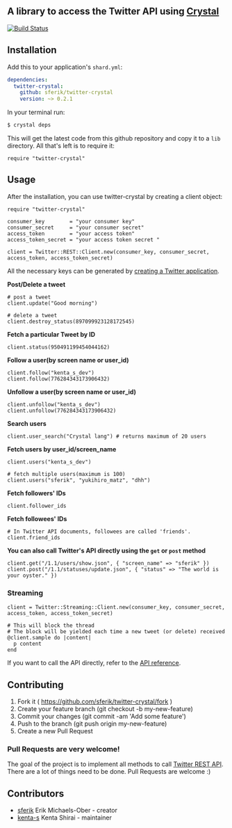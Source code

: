 A library to access the Twitter API using [Crystal][]
-----------------------------------------------------

[crystal]: http://crystal-lang.org/

[![Build Status](https://travis-ci.org/sferik/twitter-crystal.svg?branch=master)][travis]

[travis]: https://travis-ci.org/sferik/twitter-crystal

## Installation

Add this to your application's `shard.yml`:

```yaml
dependencies:
  twitter-crystal:
    github: sferik/twitter-crystal
    version: ~> 0.2.1
```

In your terminal run:

```bash
$ crystal deps
```

This will get the latest code from this github repository and copy it to a `lib` directory. All that's left is to require it:

```crystal
require "twitter-crystal"
```

## Usage

After the installation, you can use twitter-crystal by creating a client object:

```crystal
require "twitter-crystal"

consumer_key        = "your consumer key"
consumer_secret     = "your consumer secret"
access_token        = "your access token"
access_token_secret = "your access token secret "

client = Twitter::REST::Client.new(consumer_key, consumer_secret, access_token, access_token_secret)
```

All the necessary keys can be generated by [creating a Twitter application](https://dev.twitter.com/oauth/overview/application-owner-access-tokens).

**Post/Delete a tweet**
```crystal
# post a tweet
client.update("Good morning")

# delete a tweet
client.destroy_status(897099923128172545)
```

**Fetch a particular Tweet by ID**

```crystal
client.status(950491199454044162)
```

**Follow a user(by screen name or user_id)**
```crystal
client.follow("kenta_s_dev")
client.follow(776284343173906432)
```

**Unfollow a user(by screen name or user_id)**
```crystal
client.unfollow("kenta_s_dev")
client.unfollow(776284343173906432)
```

**Search users**
```crystal
client.user_search("Crystal lang") # returns maximum of 20 users
```

**Fetch users by user_id/screen_name**
```crystal
client.users("kenta_s_dev")

# fetch multiple users(maximum is 100)
client.users("sferik", "yukihiro_matz", "dhh")
```

**Fetch followers' IDs**
```crystal
client.follower_ids
```

**Fetch followees' IDs**
```crystal
# In Twitter API documents, followees are called 'friends'.
client.friend_ids
```

**You can also call Twitter's API directly using the `get` or `post` method**
```crystal
client.get("/1.1/users/show.json", { "screen_name" => "sferik" })
client.post("/1.1/statuses/update.json", { "status" => "The world is your oyster." })
```

### Streaming

```crystal
client = Twitter::Streaming::Client.new(consumer_key, consumer_secret, access_token, access_token_secret)

# This will block the thread
# The block will be yielded each time a new tweet (or delete) received
@client.sample do |content|
  p content
end
```

If you want to call the API directly, refer to the [API reference](https://dev.twitter.com/rest/reference).

## Contributing

1. Fork it ( https://github.com/sferik/twitter-crystal/fork )
2. Create your feature branch (git checkout -b my-new-feature)
3. Commit your changes (git commit -am 'Add some feature')
4. Push to the branch (git push origin my-new-feature)
5. Create a new Pull Request

### Pull Requests are very welcome!

The goal of the project is to implement all methods to call [Twitter REST API](https://dev.twitter.com/rest/public). There are a lot of things need to be done. Pull Requests are welcome :)

## Contributors

- [sferik](https://github.com/sferik) Erik Michaels-Ober - creator
- [kenta-s](https://github.com/kenta-s) Kenta Shirai - maintainer
